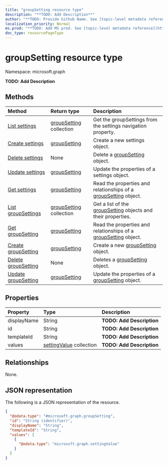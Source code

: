 ```yaml
---
title: "groupSetting resource type"
description: "**TODO: Add Description**"
author: "**TODO: Provide Github Name. See [topic-level metadata reference](https://msgo.azurewebsites.net/add/document/guidelines/metadata.html#topic-level-metadata)**"
localization_priority: Normal
ms.prod: "**TODO: Add MS prod. See [topic-level metadata reference](https://msgo.azurewebsites.net/add/document/guidelines/metadata.html#topic-level-metadata)**"
doc_type: resourcePageType
---
```


# groupSetting resource type


Namespace: microsoft.graph

**TODO: Add Description**

## Methods
|Method|Return type|Description|
|:---|:---|:---|
|[List settings](../api/group-list-settings.md)|[groupSetting](../resources/groupsetting.md) collection|Get the groupSettings from the settings navigation property.|
|[Create settings](../api/group-post-settings.md)|[groupSetting](../resources/groupsetting.md)|Create a new settings object.|
|[Delete settings](../api/group-delete-settings.md)|None|Delete a [groupSetting](../resources/groupsetting.md) object.|
|[Update settings](../api/group-update-settings.md)|[groupSetting](../resources/groupsetting.md)|Update the properties of a settings object.|
|[Get settings](../api/group-get-groupsetting.md)|[groupSetting](../resources/groupsetting.md)|Read the properties and relationships of a [groupSetting](../resources/groupsetting.md) object.|
|[List groupSettings](../api/groupsetting-list.md)|[groupSetting](../resources/groupsetting.md) collection|Get a list of the [groupSetting](../resources/groupsetting.md) objects and their properties.|
|[Get groupSetting](../api/groupsetting-get.md)|[groupSetting](../resources/groupsetting.md)|Read the properties and relationships of a [groupSetting](../resources/groupsetting.md) object.|
|[Create groupSetting](../api/groupsetting-post-groupsettings.md)|[groupSetting](../resources/groupsetting.md)|Create a new [groupSetting](../resources/groupsetting.md) object.|
|[Delete groupSetting](../api/groupsetting-delete.md)|None|Deletes a [groupSetting](../resources/groupsetting.md) object.|
|[Update groupSetting](../api/groupsetting-update.md)|[groupSetting](../resources/groupsetting.md)|Update the properties of a [groupSetting](../resources/groupsetting.md) object.|

## Properties
|Property|Type|Description|
|:---|:---|:---|
|displayName|String|**TODO: Add Description**|
|id|String|**TODO: Add Description**|
|templateId|String|**TODO: Add Description**|
|values|[settingValue](../resources/settingvalue.md) collection|**TODO: Add Description**|

## Relationships
None.

## JSON representation
The following is a JSON representation of the resource.
<!-- {
  "blockType": "resource",
  "keyProperty": "id",
  "@odata.type": "microsoft.graph.groupSetting",
  "baseType": "",
  "openType": true
}
-->
``` json
{
  "@odata.type": "#microsoft.graph.groupSetting",
  "id": "String (identifier)",
  "displayName": "String",
  "templateId": "String",
  "values": [
    {
      "@odata.type": "microsoft.graph.settingValue"
    }
  ]
}
```

